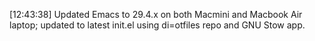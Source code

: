 [12:43:38] Updated Emacs to 29.4.x on both Macmini and Macbook Air laptop; updated to latest init.el using di=otfiles repo and GNU Stow app.
